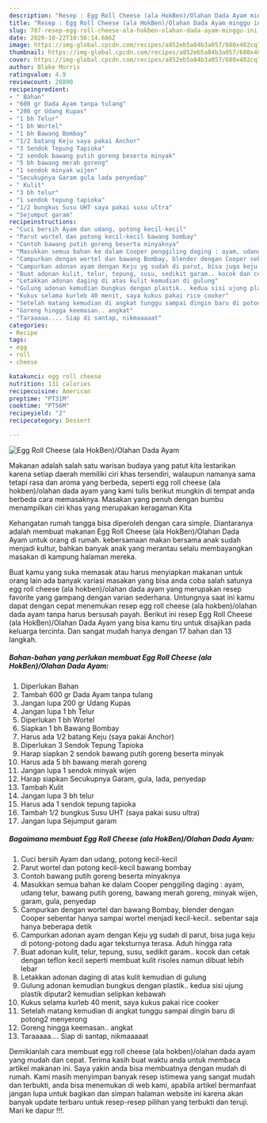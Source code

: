```yaml
---
description: "Resep : Egg Roll Cheese (ala HokBen)/Olahan Dada Ayam minggu ini"
title: "Resep : Egg Roll Cheese (ala HokBen)/Olahan Dada Ayam minggu ini"
slug: 787-resep-egg-roll-cheese-ala-hokben-olahan-dada-ayam-minggu-ini
date: 2020-10-22T10:56:14.686Z
image: https://img-global.cpcdn.com/recipes/a852eb5a84b3a057/680x482cq70/egg-roll-cheese-ala-hokbenolahan-dada-ayam-foto-resep-utama.jpg
thumbnail: https://img-global.cpcdn.com/recipes/a852eb5a84b3a057/680x482cq70/egg-roll-cheese-ala-hokbenolahan-dada-ayam-foto-resep-utama.jpg
cover: https://img-global.cpcdn.com/recipes/a852eb5a84b3a057/680x482cq70/egg-roll-cheese-ala-hokbenolahan-dada-ayam-foto-resep-utama.jpg
author: Blake Morris
ratingvalue: 4.9
reviewcount: 28890
recipeingredient:
- " Bahan"
- "600 gr Dada Ayam tanpa tulang"
- "200 gr Udang Kupas"
- "1 bh Telur"
- "1 bh Wortel"
- "1 bh Bawang Bombay"
- "1/2 batang Keju saya pakai Anchor"
- "3 Sendok Tepung Tapioka"
- "2 sendok bawang putih goreng beserta minyak"
- "5 bh bawang merah goreng"
- "1 sendok minyak wijen"
- "Secukupnya Garam gula lada penyedap"
- " Kulit"
- "3 bh telur"
- "1 sendok tepung tapioka"
- "1/2 bungkus Susu UHT saya pakai susu ultra"
- "Sejumput garam"
recipeinstructions:
- "Cuci bersih Ayam dan udang, potong kecil-kecil"
- "Parut wortel dan potong kecil-kecil bawang bombay"
- "Contoh bawang putih goreng beserta minyaknya"
- "Masukkan semua bahan ke dalam Cooper penggiling daging : ayam, udang telur, bawang putih goreng, bawang merah goreng, minyak wijen, garam, gula, penyedap"
- "Campurkan dengan wortel dan bawang Bombay, blender dengan Cooper sebentar hanya sampai wortel menjadi kecil-kecil.. sebentar saja hanya beberapa detik"
- "Campurkan adonan ayam dengan Keju yg sudah di parut, bisa juga keju di potong-potong dadu agar teksturnya terasa. Aduh hingga rata"
- "Buat adonan kulit, telur, tepung, susu, sedikit garam.. kocok dan cetak dengan teflon kecil seperti membuat kulit risoles namun dibuat lebih lebar"
- "Letakkan adonan daging di atas kulit kemudian di gulung"
- "Gulung adonan kemudian bungkus dengan plastik.. kedua sisi ujung plastik diputar2 kemudian selipkan kebawah"
- "Kukus selama kurleb 40 menit, saya kukus pakai rice cooker"
- "Setelah matang kemudian di angkat tunggu sampai dingin baru di potong2 menyerong"
- "Goreng hingga keemasan.. angkat"
- "Taraaaaa.... Siap di santap, nikmaaaaat"
categories:
- Recipe
tags:
- egg
- roll
- cheese

katakunci: egg roll cheese 
nutrition: 131 calories
recipecuisine: American
preptime: "PT31M"
cooktime: "PT56M"
recipeyield: "2"
recipecategory: Dessert

---
```



![Egg Roll Cheese (ala HokBen)/Olahan Dada Ayam](https://img-global.cpcdn.com/recipes/a852eb5a84b3a057/680x482cq70/egg-roll-cheese-ala-hokbenolahan-dada-ayam-foto-resep-utama.jpg)

Makanan adalah salah satu warisan budaya yang patut kita lestarikan karena setiap daerah memiliki ciri khas tersendiri, walaupun namanya sama tetapi rasa dan aroma yang berbeda, seperti egg roll cheese (ala hokben)/olahan dada ayam yang kami tulis berikut mungkin di tempat anda berbeda cara memasaknya. Masakan yang penuh dengan bumbu menampilkan ciri khas yang merupakan keragaman Kita



Kehangatan rumah tangga bisa diperoleh dengan cara simple. Diantaranya adalah membuat makanan Egg Roll Cheese (ala HokBen)/Olahan Dada Ayam untuk orang di rumah. kebersamaan makan bersama anak sudah menjadi kultur, bahkan banyak anak yang merantau selalu membayangkan masakan di kampung halaman mereka.

Buat kamu yang suka memasak atau harus menyiapkan makanan untuk orang lain ada banyak variasi masakan yang bisa anda coba salah satunya egg roll cheese (ala hokben)/olahan dada ayam yang merupakan resep favorite yang gampang dengan varian sederhana. Untungnya saat ini kamu dapat dengan cepat menemukan resep egg roll cheese (ala hokben)/olahan dada ayam tanpa harus bersusah payah.
Berikut ini resep Egg Roll Cheese (ala HokBen)/Olahan Dada Ayam yang bisa kamu tiru untuk disajikan pada keluarga tercinta. Dan sangat mudah hanya dengan 17 bahan dan 13 langkah.


<!--inarticleads1-->

##### Bahan-bahan yang perlukan membuat Egg Roll Cheese (ala HokBen)/Olahan Dada Ayam:

1. Diperlukan  Bahan
1. Tambah 600 gr Dada Ayam tanpa tulang
1. Jangan lupa 200 gr Udang Kupas
1. Jangan lupa 1 bh Telur
1. Diperlukan 1 bh Wortel
1. Siapkan 1 bh Bawang Bombay
1. Harus ada 1/2 batang Keju (saya pakai Anchor)
1. Diperlukan 3 Sendok Tepung Tapioka
1. Harap siapkan 2 sendok bawang putih goreng beserta minyak
1. Harus ada 5 bh bawang merah goreng
1. Jangan lupa 1 sendok minyak wijen
1. Harap siapkan Secukupnya Garam, gula, lada, penyedap
1. Tambah  Kulit
1. Jangan lupa 3 bh telur
1. Harus ada 1 sendok tepung tapioka
1. Tambah 1/2 bungkus Susu UHT (saya pakai susu ultra)
1. Jangan lupa Sejumput garam




<!--inarticleads2-->

##### Bagaimana membuat  Egg Roll Cheese (ala HokBen)/Olahan Dada Ayam:

1. Cuci bersih Ayam dan udang, potong kecil-kecil
1. Parut wortel dan potong kecil-kecil bawang bombay
1. Contoh bawang putih goreng beserta minyaknya
1. Masukkan semua bahan ke dalam Cooper penggiling daging : ayam, udang telur, bawang putih goreng, bawang merah goreng, minyak wijen, garam, gula, penyedap
1. Campurkan dengan wortel dan bawang Bombay, blender dengan Cooper sebentar hanya sampai wortel menjadi kecil-kecil.. sebentar saja hanya beberapa detik
1. Campurkan adonan ayam dengan Keju yg sudah di parut, bisa juga keju di potong-potong dadu agar teksturnya terasa. Aduh hingga rata
1. Buat adonan kulit, telur, tepung, susu, sedikit garam.. kocok dan cetak dengan teflon kecil seperti membuat kulit risoles namun dibuat lebih lebar
1. Letakkan adonan daging di atas kulit kemudian di gulung
1. Gulung adonan kemudian bungkus dengan plastik.. kedua sisi ujung plastik diputar2 kemudian selipkan kebawah
1. Kukus selama kurleb 40 menit, saya kukus pakai rice cooker
1. Setelah matang kemudian di angkat tunggu sampai dingin baru di potong2 menyerong
1. Goreng hingga keemasan.. angkat
1. Taraaaaa.... Siap di santap, nikmaaaaat




Demikianlah cara membuat egg roll cheese (ala hokben)/olahan dada ayam yang mudah dan cepat. Terima kasih buat waktu anda untuk membaca artikel makanan ini. Saya yakin anda bisa membuatnya dengan mudah di rumah. Kami masih menyimpan banyak resep istimewa yang sangat mudah dan terbukti, anda bisa menemukan di web kami, apabila artikel bermanfaat jangan lupa untuk bagikan dan simpan halaman website ini karena akan banyak update terbaru untuk resep-resep pilihan yang terbukti dan teruji. Mari ke dapur !!!. 
